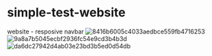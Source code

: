# simple-test-website
website - resposive navbar
![8416b6005c4033aedbce559fb4716253](https://user-images.githubusercontent.com/93138105/208665175-f0d3d335-c872-42f4-8441-686373e3ed2d.jpg)
![9a8a7b5045ecbf2936fc54e9cd3b4b3d](https://user-images.githubusercontent.com/93138105/208665183-a20ae81f-0fc3-4585-86fc-0cec09036620.png)
![da6dc27942d4ab03e23bd3b5ed0d54db](https://user-images.githubusercontent.com/93138105/208665186-6f88f163-d3d9-4fa5-bf29-b3666ef510ae.png)
